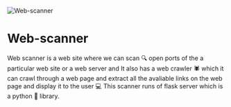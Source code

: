 ![Web-scanner](https://user-images.githubusercontent.com/48166328/90394606-952f6a80-e0b0-11ea-80de-acec0341e3af.png)

# Web-scanner
Web scanner is a web site where we can scan 🔍 open ports of the a particular web site or a web server and It also has a web crawler :spider: which it can crawl through a web page and extract all the avaliable links on the web page and display it to the user :computer: This scanner runs of flask server which is a python :snake: library.
